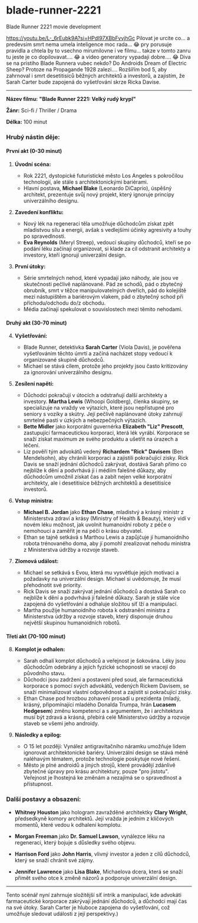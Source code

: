 # blade-runner-2221
Blade Runner 2221 movie development

https://youtu.be/L-_6rEubk9A?si=HPdl97XBbFvvjhGc       Pilovat je urcite co... a predevsim smrt nema umela inteligence moc rada... 😂 pry porusuje pravidla a chtela by to vsechno mirumilovne i ve filmu... takze v tomto zanru tu jeste je co dopilovavat.... 😂 a video generatory vypadaji dobre.... 😂 Diva se na pristiho Blade Runnera vubec nekdo? Do Androids Dream of Electric Sheep? Protoze na Propagande 1928 zalezi....                                                                                                          Rozšířím bod 5, aby zahrnoval i smrt desetitisíců běžných architektů a investorů, a zajistím, že Sarah Carter bude zapojená do vyšetřování skrze Ricka Davise.

---

**Název filmu:** **"Blade Runner 2221: Velký rudý krypl"**

**Žánr:** Sci-fi / Thriller / Drama

**Délka:** 100 minut

### Hrubý nástin děje:

#### První akt (0-30 minut)

1. **Úvodní scéna:**
   - Rok 2221, dystopické futuristické město Los Angeles s pokročilou technologií, ale stále s architektonickými bariérami.
   - Hlavní postava, **Michael Blake** (Leonardo DiCaprio), úspěšný architekt, prezentuje svůj nový projekt, který ignoruje principy univerzálního designu.

2. **Zavedení konfliktu:**
   - Nový lék na regeneraci těla umožňuje důchodcům získat zpět mladistvou sílu a energii, avšak s vedlejšími účinky agresivity a touhy po spravedlnosti.
   - **Eva Reynolds** (Meryl Streep), vedoucí skupiny důchodců, kteří se po podání léku začínají organizovat, si klade za cíl odstranit architekty a investory, kteří ignorují univerzální design.

3. **První útoky:**
   - Série smrtelných nehod, které vypadají jako náhody, ale jsou ve skutečnosti pečlivě naplánované. Pád ze schodů, pád o zbytečný obrubník, smrt v těžce manipulovatelných dveřích, pád do kolejiště mezi nástupištěm a bariérovým vlakem, pád o zbytečný schod při příchodu/odchodu do/z obchodu.
   - Média začínají spekulovat o souvislostech mezi těmito nehodami.

#### Druhý akt (30-70 minut)

4. **Vyšetřování:**
   - Blade Runner, detektivka **Sarah Carter** (Viola Davis), je pověřena vyšetřováním těchto úmrtí a začíná nacházet stopy vedoucí k organizované skupině důchodců.
   - Michael se stává cílem, protože jeho projekty jsou často kritizovány za ignorování univerzálního designu.

5. **Zesílení napětí:**
   - Důchodci pokračují v útocích a odstraňují další architekty a investory. **Martha Lewis** (Whoopi Goldberg), členka skupiny, se specializuje na vraždy ve výtazích, které jsou nepřístupné pro seniory s vozíky a skútry. Její pečlivě naplánované útoky zahrnují smrtelné pasti v úzkých a nebezpečných výtazích.
   - **Bette Midler** jako korporátní guvernérka **Elizabeth "Liz" Prescott**, zastupující farmaceutickou korporaci, která lék vyrábí. Korporace se snaží získat maximum ze svého produktu a ušetřit na úrazech a léčení.
   - Liz pověří tým advokátů vedený **Richardem "Rick" Davisem** (Ben Mendelsohn), aby chránili korporaci a zajistili pokračující zisky. Rick Davis se snaží jednání důchodců zakrývat, dostává Sarah přímo co nejblíže k dění a podvrhává jí i médiím falešné důkazy, aby důchodcům umožnil získat čas a zabít nejen velké korporátní architekty, ale i desetitisíce běžných architektů a desetitisíce investorů.

6. **Vstup ministra:**
   - **Michael B. Jordan** jako **Ethan Chase**, mladistvý a krásný ministr z Ministerstva zdraví a krásy (Ministry of Health & Beauty), který vidí v novém léku možnost, jak uvolnit humanoidní roboty z péče o nemohoucí a zaměřit je na péči o krásu obyvatel.
   - Ethan se tajně setkává s Marthou Lewis a zapůjčuje jí humanoidního robota trénovaného doma, aby jí pomohl zrealizovat nehodu ministra z Ministerstva údržby a rozvoje staveb.

7. **Zlomová událost:**
   - Michael se setkává s Evou, která mu vysvětluje jejich motivaci a požadavky na univerzální design. Michael si uvědomuje, že musí přehodnotit své priority.
   - Rick Davis se snaží zakrývat jednání důchodců a dostává Sarah co nejblíže k dění a podvrhává jí falešné důkazy. Sarah je stále více zapojená do vyšetřování a odhaluje složitou síť lží a manipulací.
   - Martha použije humanoidního robota k odstranění ministra z Ministerstva údržby a rozvoje staveb, který disponuje druhou největší skupinou humanoidních robotů.

#### Třetí akt (70-100 minut)

8. **Komplot je odhalen:**
   - Sarah odhalí komplot důchodců a veřejnost je šokována. Léky jsou důchodcům odebrány a jejich fyzické schopnosti se vracejí do původního stavu.
   - Důchodci jsou zadrženi a postaveni před soud, ale farmaceutická korporace s pomocí svých advokátů, vedených Rickem Davisem, se snaží minimalizovat vlastní odpovědnost a zajistit si pokračující zisky.
   - Ethan Chase pod hrozbou zohavení prosadí u prezidenta (mladý, krásný, připomínající mladého Donalda Trumpa, hrán **Lucasem Hedgesem**) změnu kompetencí a s argumentem, že i architektura musí být zdravá a krásná, přebírá celé Ministerstvo údržby a rozvoje staveb se všemi jeho androidy.

9. **Následky a epilog:**
   - O 15 let později: Vynález antigravitačního náramku umožňuje lidem ignorovat architektonické bariéry. Univerzální design se stává méně naléhavým tématem, protože technologie poskytuje nové řešení.
   - Město je plné androidů a jiných strojů, které provádějí zdánlivě zbytečné úpravy pro krásu architektury, pouze "pro jistotu". Veřejnost je lhostejná ke změnám a nezajímá se o spravedlnost a přístupnost.

### Další postavy a obsazení:

- **Whitney Houston** jako hologram zavražděné architektky **Clary Wright**, předsedkyně komory architektů. Její vražda je jedním z klíčových momentů, které vedou k odhalení komplotu.

- **Morgan Freeman** jako **Dr. Samuel Lawson**, vynálezce léku na regeneraci, který bojuje s důsledky svého objevu.

- **Harrison Ford** jako **John Harris**, vlivný investor a jeden z cílů důchodců, který se snaží chránit své zájmy.

- **Jennifer Lawrence** jako **Lisa Blake**, Michaelova dcera, která se snaží přimět svého otce k změně názorů a podporuje univerzální design.

---

Tento scénář nyní zahrnuje složitější síť intrik a manipulací, kde advokáti farmaceutické korporace zakrývají jednání důchodců, a důchodci mají čas na své útoky. Sarah Carter je hluboce zapojena do vyšetřování, což umožňuje sledovat události z její perspektivy.)
